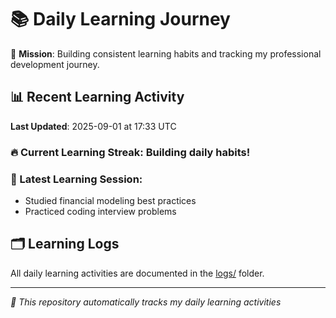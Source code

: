 # 📚 Daily Learning Journey

🎯 **Mission**: Building consistent learning habits and tracking my professional development journey.

## 📊 Recent Learning Activity

**Last Updated**: 2025-09-01 at 17:33 UTC

### 🔥 Current Learning Streak: Building daily habits!

### 📝 Latest Learning Session:
- Studied financial modeling best practices
- Practiced coding interview problems

## 🗂️ Learning Logs

All daily learning activities are documented in the [logs/](./logs/) folder.

---
*🤖 This repository automatically tracks my daily learning activities*
